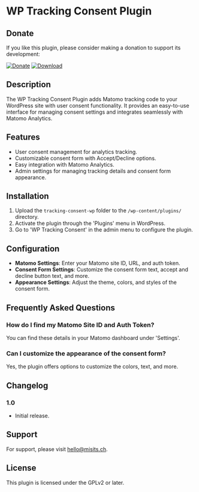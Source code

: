 # WP Tracking Consent Plugin

## Donate
If you like this plugin, please consider making a donation to support its development:

[![Donate](https://img.shields.io/badge/Donate-PayPal-blue.svg)](https://www.paypal.com/donate/?hosted_button_id=8YDDNMSELC5CS) [![Download](https://img.shields.io/badge/Download-Wordpress.org-blue.svg)](https://wordpress.org/plugins/tracking-consent-wp/)


## Description
The WP Tracking Consent Plugin adds Matomo tracking code to your WordPress site with user consent functionality. It provides an easy-to-use interface for managing consent settings and integrates seamlessly with Matomo Analytics.

## Features
- User consent management for analytics tracking.
- Customizable consent form with Accept/Decline options.
- Easy integration with Matomo Analytics.
- Admin settings for managing tracking details and consent form appearance.

## Installation
1. Upload the `tracking-consent-wp` folder to the `/wp-content/plugins/` directory.
2. Activate the plugin through the 'Plugins' menu in WordPress.
3. Go to 'WP Tracking Consent' in the admin menu to configure the plugin.

## Configuration
- **Matomo Settings**: Enter your Matomo site ID, URL, and auth token.
- **Consent Form Settings**: Customize the consent form text, accept and decline button text, and more.
- **Appearance Settings**: Adjust the theme, colors, and styles of the consent form.

## Frequently Asked Questions

### How do I find my Matomo Site ID and Auth Token?
You can find these details in your Matomo dashboard under 'Settings'.

### Can I customize the appearance of the consent form?
Yes, the plugin offers options to customize the colors, text, and more.

## Changelog
### 1.0
- Initial release.

## Support
For support, please visit <hello@misits.ch>.

## License
This plugin is licensed under the GPLv2 or later.
